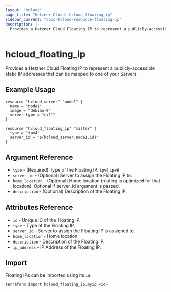 ```yaml
---
layout: "hcloud"
page_title: "Hetzner Cloud: hcloud_floating_ip"
sidebar_current: "docs-hcloud-resource-floating-ip"
description: |-
  Provides a Hetzner Cloud Floating IP to represent a publicly-accessible static IP addresses that can be mapped to one of your Servers.
---
```


# hcloud_floating_ip

Provides a Hetzner Cloud Floating IP to represent a publicly-accessible static IP addresses that can be mapped to one of your Servers.

## Example Usage

```
resource "hcloud_server" "node1" {
  name = "node1"
  image = "debian-9"
  server_type = "cx11"
}

resource "hcloud_floating_ip" "master" {
  type = "ipv4"
  server_id = "${hcloud_server.node1.id}"
}
```

## Argument Reference

- `type` - (Required) Type of the Floating IP. `ipv4` `ipv6`
- `server_id` - (Optional) Server to assign the Floating IP to.
- `home_location` - (Optional) Home location (routing is optimized for that location). Optional if server_id argument is passed.
- `description` - (Optional) Description of the Floating IP.

## Attributes Reference

- `id` - Unique ID of the Floating IP.
- `type` - Type of the Floating IP.
- `server_id` - Server to assign the Floating IP is assigned to.
- `home_location` - Home location.
- `description` - Description of the Floating IP.
- `ip_address` - IP Address of the Floating IP.

## Import

Floating IPs can be imported using its `id`:

```
terraform import hcloud_floating_ip.myip <id>
```
